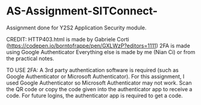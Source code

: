 # AS-Assignment-SITConnect-
Assignment done for Y2S2 Application Security module.

CREDIT:
HTTP403.html is made by Gabriele Corti (https://codepen.io/borntofrappe/pen/GXLWzP?editors=1111)
2FA is made using Google Authenticator
Everything else is made by me (Nian Ci) or from the practical notes.

TO USE 2FA:
A 3rd party authentication software is required (such as Google Authenticator or Microsoft Authenticator). For this assignment, I used Google Authenticator so Microsoft Authenticator may not work.
Scan the QR code or copy the code given into the authenticator app to receive a code.
For future logins, the authenticator app is required to get a code.
